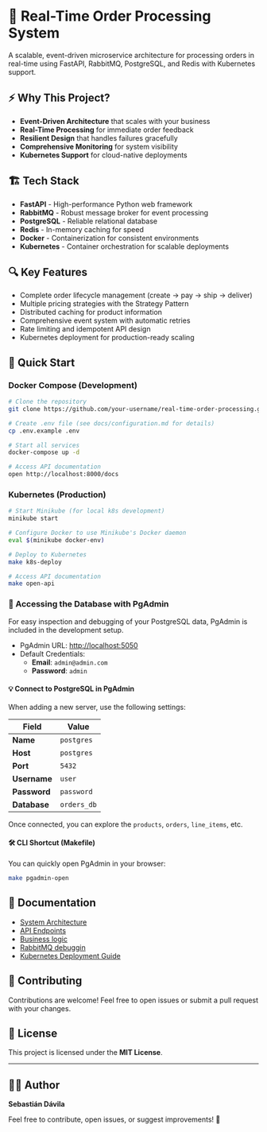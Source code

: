 # 🚀 Real-Time Order Processing System

A scalable, event-driven microservice architecture for processing orders in real-time using FastAPI, RabbitMQ, PostgreSQL, and Redis with Kubernetes support.

## ⚡ Why This Project?

- **Event-Driven Architecture** that scales with your business
- **Real-Time Processing** for immediate order feedback
- **Resilient Design** that handles failures gracefully
- **Comprehensive Monitoring** for system visibility
- **Kubernetes Support** for cloud-native deployments

## 🏗️ Tech Stack

- **FastAPI** - High-performance Python web framework
- **RabbitMQ** - Robust message broker for event processing
- **PostgreSQL** - Reliable relational database
- **Redis** - In-memory caching for speed
- **Docker** - Containerization for consistent environments
- **Kubernetes** - Container orchestration for scalable deployments

## 🔍 Key Features

- Complete order lifecycle management (create → pay → ship → deliver)
- Multiple pricing strategies with the Strategy Pattern
- Distributed caching for product information
- Comprehensive event system with automatic retries
- Rate limiting and idempotent API design
- Kubernetes deployment for production-ready scaling

## 🚀 Quick Start

### Docker Compose (Development)

```bash
# Clone the repository
git clone https://github.com/your-username/real-time-order-processing.git

# Create .env file (see docs/configuration.md for details)
cp .env.example .env

# Start all services
docker-compose up -d

# Access API documentation
open http://localhost:8000/docs
```

### Kubernetes (Production)

```bash
# Start Minikube (for local k8s development)
minikube start

# Configure Docker to use Minikube's Docker daemon
eval $(minikube docker-env)

# Deploy to Kubernetes
make k8s-deploy

# Access API documentation
make open-api
```

### 🧭 Accessing the Database with PgAdmin

For easy inspection and debugging of your PostgreSQL data, PgAdmin is included in the development setup.

- PgAdmin URL: [http://localhost:5050](http://localhost:5050)
- Default Credentials:
  - **Email**: `admin@admin.com`
  - **Password**: `admin`

#### 💡 Connect to PostgreSQL in PgAdmin

When adding a new server, use the following settings:

| Field        | Value              |
|--------------|--------------------|
| **Name**     | `postgres`         |
| **Host**     | `postgres`         |
| **Port**     | `5432`             |
| **Username** | `user`             |
| **Password** | `password`         |
| **Database** | `orders_db`        |

Once connected, you can explore the `products`, `orders`, `line_items`, etc.

#### 🛠️ CLI Shortcut (Makefile)

You can quickly open PgAdmin in your browser:

```bash
make pgadmin-open
```

## 📖 Documentation

- [System Architecture](docs/system_architechture.md)
- [API Endpoints](http://localhost:8000/docs)
- [Business logic](docs/business_logic.md)
- [RabbitMQ debuggin](docs/rabbitmq_consumer_debuggin.md)
- [Kubernetes Deployment Guide](docs/deployment_guide.md)

## 🤝 Contributing

Contributions are welcome! Feel free to open issues or submit a pull request with your changes.


## 📝 License

This project is licensed under the **MIT License**.

---

## 👨‍💻 Author

**Sebastián Dávila**

Feel free to contribute, open issues, or suggest improvements! 🚀

